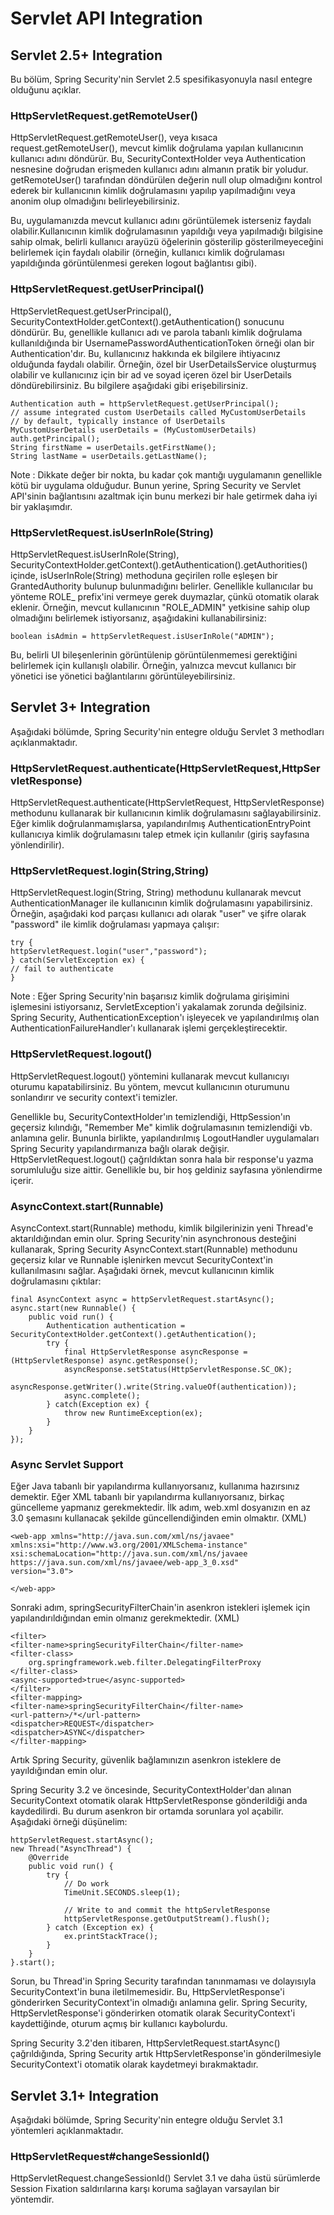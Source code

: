 # Servlet API Integration

## Servlet 2.5+ Integration

Bu bölüm, Spring Security'nin Servlet 2.5 spesifikasyonuyla nasıl entegre olduğunu açıklar.

### HttpServletRequest.getRemoteUser()

HttpServletRequest.getRemoteUser(), veya kısaca request.getRemoteUser(), mevcut kimlik doğrulama yapılan kullanıcının
kullanıcı adını döndürür. Bu, SecurityContextHolder veya Authentication nesnesine doğrudan erişmeden kullanıcı adını
almanın pratik bir yoludur. getRemoteUser() tarafından döndürülen değerin null olup olmadığını kontrol ederek bir
kullanıcının kimlik doğrulamasını yapılıp yapılmadığını veya anonim olup olmadığını belirleyebilirsiniz.

Bu, uygulamanızda mevcut kullanıcı adını görüntülemek isterseniz faydalı olabilir.Kullanıcının kimlik
doğrulamasının yapıldığı veya yapılmadığı bilgisine sahip olmak, belirli kullanıcı arayüzü öğelerinin gösterilip
gösterilmeyeceğini belirlemek için faydalı olabilir (örneğin, kullanıcı kimlik doğrulaması yapıldığında görüntülenmesi
gereken logout bağlantısı gibi).

### HttpServletRequest.getUserPrincipal()

HttpServletRequest.getUserPrincipal(), SecurityContextHolder.getContext().getAuthentication() sonucunu döndürür. Bu,
genellikle kullanıcı adı ve parola tabanlı kimlik doğrulama kullanıldığında bir UsernamePasswordAuthenticationToken
örneği olan bir Authentication'dır. Bu, kullanıcınız hakkında ek bilgilere ihtiyacınız olduğunda faydalı olabilir.
Örneğin, özel bir UserDetailsService oluşturmuş olabilir ve kullanıcınız için bir ad ve soyad içeren özel bir
UserDetails döndürebilirsiniz. Bu bilgilere aşağıdaki gibi erişebilirsiniz.

```
Authentication auth = httpServletRequest.getUserPrincipal();
// assume integrated custom UserDetails called MyCustomUserDetails
// by default, typically instance of UserDetails
MyCustomUserDetails userDetails = (MyCustomUserDetails) auth.getPrincipal();
String firstName = userDetails.getFirstName();
String lastName = userDetails.getLastName();
```

Note : Dikkate değer bir nokta, bu kadar çok mantığı uygulamanın genellikle kötü bir uygulama olduğudur. Bunun yerine,
Spring Security ve Servlet API'sinin bağlantısını azaltmak için bunu merkezi bir hale getirmek daha iyi bir yaklaşımdır.

### HttpServletRequest.isUserInRole(String)

HttpServletRequest.isUserInRole(String), SecurityContextHolder.getContext().getAuthentication().getAuthorities() içinde,
isUserInRole(String) methoduna geçirilen rolle eşleşen bir GrantedAuthority bulunup bulunmadığını belirler. Genellikle
kullanıcılar bu yönteme ROLE_ prefix'ini vermeye gerek duymazlar, çünkü otomatik olarak eklenir. Örneğin, mevcut
kullanıcının "ROLE_ADMIN" yetkisine sahip olup olmadığını belirlemek istiyorsanız, aşağıdakini kullanabilirsiniz:

```
boolean isAdmin = httpServletRequest.isUserInRole("ADMIN");
```

Bu, belirli UI bileşenlerinin görüntülenip görüntülenmemesi gerektiğini belirlemek için kullanışlı olabilir. Örneğin,
yalnızca mevcut kullanıcı bir yönetici ise yönetici bağlantılarını görüntüleyebilirsiniz.

## Servlet 3+ Integration

Aşağıdaki bölümde, Spring Security'nin entegre olduğu Servlet 3 methodları açıklanmaktadır.

### HttpServletRequest.authenticate(HttpServletRequest,HttpServletResponse)

HttpServletRequest.authenticate(HttpServletRequest, HttpServletResponse) methodunu kullanarak bir kullanıcının kimlik
doğrulamasını sağlayabilirsiniz. Eğer kimlik doğrulanmamışlarsa, yapılandırılmış AuthenticationEntryPoint kullanıcıya
kimlik doğrulamasını talep etmek için kullanılır (giriş sayfasına yönlendirilir).

### HttpServletRequest.login(String,String)

HttpServletRequest.login(String, String) methodunu kullanarak mevcut AuthenticationManager ile kullanıcının kimlik
doğrulamasını yapabilirsiniz. Örneğin, aşağıdaki kod parçası kullanıcı adı olarak "user" ve şifre olarak "password" ile
kimlik doğrulaması yapmaya çalışır:

```
try {
httpServletRequest.login("user","password");
} catch(ServletException ex) {
// fail to authenticate
}
```

Note : Eğer Spring Security'nin başarısız kimlik doğrulama girişimini işlemesini istiyorsanız, ServletException'i
yakalamak zorunda değilsiniz. Spring Security, AuthenticationException'ı işleyecek ve yapılandırılmış olan
AuthenticationFailureHandler'ı kullanarak işlemi gerçekleştirecektir.

### HttpServletRequest.logout()

HttpServletRequest.logout() yöntemini kullanarak mevcut kullanıcıyı oturumu kapatabilirsiniz. Bu yöntem, mevcut
kullanıcının oturumunu sonlandırır ve security context'i temizler.

Genellikle bu, SecurityContextHolder'ın temizlendiği, HttpSession'ın geçersiz kılındığı, "Remember Me" kimlik
doğrulamasının temizlendiği vb. anlamına gelir. Bununla birlikte, yapılandırılmış LogoutHandler uygulamaları Spring
Security yapılandırmanıza bağlı olarak değişir. HttpServletRequest.logout() çağrıldıktan sonra hala bir response'u yazma
sorumluluğu size aittir. Genellikle bu, bir hoş geldiniz sayfasına yönlendirme içerir.

### AsyncContext.start(Runnable)

AsyncContext.start(Runnable) methodu, kimlik bilgilerinizin yeni Thread'e aktarıldığından emin olur. Spring Security'nin
asynchronous desteğini kullanarak, Spring Security AsyncContext.start(Runnable) methodunu geçersiz kılar ve Runnable
işlenirken mevcut SecurityContext'in kullanılmasını sağlar. Aşağıdaki örnek, mevcut kullanıcının kimlik doğrulamasını
çıktılar:

```
final AsyncContext async = httpServletRequest.startAsync();
async.start(new Runnable() {
	public void run() {
		Authentication authentication = SecurityContextHolder.getContext().getAuthentication();
		try {
			final HttpServletResponse asyncResponse = (HttpServletResponse) async.getResponse();
			asyncResponse.setStatus(HttpServletResponse.SC_OK);
			asyncResponse.getWriter().write(String.valueOf(authentication));
			async.complete();
		} catch(Exception ex) {
			throw new RuntimeException(ex);
		}
	}
});
```

### Async Servlet Support

Eğer Java tabanlı bir yapılandırma kullanıyorsanız, kullanıma hazırsınız demektir. Eğer XML tabanlı bir yapılandırma
kullanıyorsanız, birkaç güncelleme yapmanız gerekmektedir. İlk adım, web.xml dosyanızın en az 3.0 şemasını kullanacak
şekilde güncellendiğinden emin olmaktır. (XML)

```
<web-app xmlns="http://java.sun.com/xml/ns/javaee"
xmlns:xsi="http://www.w3.org/2001/XMLSchema-instance"
xsi:schemaLocation="http://java.sun.com/xml/ns/javaee https://java.sun.com/xml/ns/javaee/web-app_3_0.xsd"
version="3.0">

</web-app>
```

Sonraki adım, springSecurityFilterChain'in asenkron istekleri işlemek için yapılandırıldığından emin olmanız
gerekmektedir. (XML)

```
<filter>
<filter-name>springSecurityFilterChain</filter-name>
<filter-class>
	org.springframework.web.filter.DelegatingFilterProxy
</filter-class>
<async-supported>true</async-supported>
</filter>
<filter-mapping>
<filter-name>springSecurityFilterChain</filter-name>
<url-pattern>/*</url-pattern>
<dispatcher>REQUEST</dispatcher>
<dispatcher>ASYNC</dispatcher>
</filter-mapping>
```

Artık Spring Security, güvenlik bağlamınızın asenkron isteklere de yayıldığından emin olur.

Spring Security 3.2 ve öncesinde, SecurityContextHolder'dan alınan SecurityContext otomatik olarak HttpServletResponse
gönderildiği anda kaydedilirdi. Bu durum asenkron bir ortamda sorunlara yol açabilir. Aşağıdaki örneği düşünelim:

```
httpServletRequest.startAsync();
new Thread("AsyncThread") {
	@Override
	public void run() {
		try {
			// Do work
			TimeUnit.SECONDS.sleep(1);

			// Write to and commit the httpServletResponse
			httpServletResponse.getOutputStream().flush();
		} catch (Exception ex) {
			ex.printStackTrace();
		}
	}
}.start();
```

Sorun, bu Thread'in Spring Security tarafından tanınmaması ve dolayısıyla SecurityContext'in buna iletilmemesidir. Bu,
HttpServletResponse'i gönderirken SecurityContext'in olmadığı anlamına gelir. Spring Security, HttpServletResponse'i
gönderirken otomatik olarak SecurityContext'i kaydettiğinde, oturum açmış bir kullanıcı kaybolurdu.

Spring Security 3.2'den itibaren, HttpServletRequest.startAsync() çağrıldığında, Spring Security artık
HttpServletResponse'in gönderilmesiyle SecurityContext'i otomatik olarak kaydetmeyi bırakmaktadır.

## Servlet 3.1+ Integration

Aşağıdaki bölümde, Spring Security'nin entegre olduğu Servlet 3.1 yöntemleri açıklanmaktadır.

### HttpServletRequest#changeSessionId()

HttpServletRequest.changeSessionId() Servlet 3.1 ve daha üstü sürümlerde Session Fixation saldırılarına karşı koruma
sağlayan varsayılan bir yöntemdir.